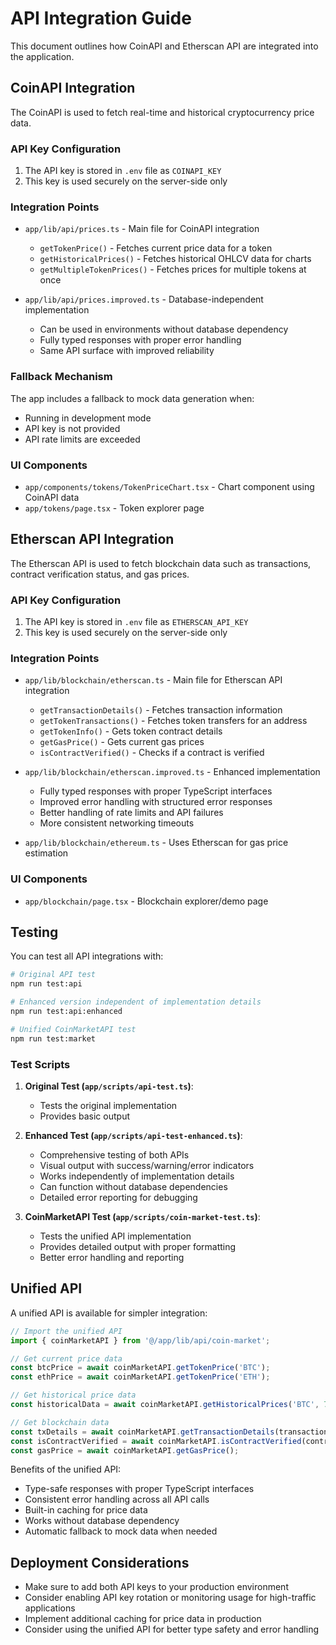 # API Integration Guide

This document outlines how CoinAPI and Etherscan API are integrated into the application.

## CoinAPI Integration

The CoinAPI is used to fetch real-time and historical cryptocurrency price data.

### API Key Configuration

1. The API key is stored in `.env` file as `COINAPI_KEY`
2. This key is used securely on the server-side only

### Integration Points

- `app/lib/api/prices.ts` - Main file for CoinAPI integration
  - `getTokenPrice()` - Fetches current price data for a token
  - `getHistoricalPrices()` - Fetches historical OHLCV data for charts
  - `getMultipleTokenPrices()` - Fetches prices for multiple tokens at once

- `app/lib/api/prices.improved.ts` - Database-independent implementation
  - Can be used in environments without database dependency
  - Fully typed responses with proper error handling
  - Same API surface with improved reliability

### Fallback Mechanism

The app includes a fallback to mock data generation when:
- Running in development mode
- API key is not provided
- API rate limits are exceeded

### UI Components

- `app/components/tokens/TokenPriceChart.tsx` - Chart component using CoinAPI data
- `app/tokens/page.tsx` - Token explorer page

## Etherscan API Integration

The Etherscan API is used to fetch blockchain data such as transactions, contract verification status, and gas prices.

### API Key Configuration

1. The API key is stored in `.env` file as `ETHERSCAN_API_KEY`
2. This key is used securely on the server-side only

### Integration Points

- `app/lib/blockchain/etherscan.ts` - Main file for Etherscan API integration
  - `getTransactionDetails()` - Fetches transaction information
  - `getTokenTransactions()` - Fetches token transfers for an address
  - `getTokenInfo()` - Gets token contract details
  - `getGasPrice()` - Gets current gas prices
  - `isContractVerified()` - Checks if a contract is verified

- `app/lib/blockchain/etherscan.improved.ts` - Enhanced implementation
  - Fully typed responses with proper TypeScript interfaces
  - Improved error handling with structured error responses
  - Better handling of rate limits and API failures
  - More consistent networking timeouts

- `app/lib/blockchain/ethereum.ts` - Uses Etherscan for gas price estimation

### UI Components

- `app/blockchain/page.tsx` - Blockchain explorer/demo page

## Testing

You can test all API integrations with:

```bash
# Original API test
npm run test:api

# Enhanced version independent of implementation details
npm run test:api:enhanced

# Unified CoinMarketAPI test
npm run test:market
```

### Test Scripts

1. **Original Test (`app/scripts/api-test.ts`)**:
   - Tests the original implementation
   - Provides basic output

2. **Enhanced Test (`app/scripts/api-test-enhanced.ts`)**:
   - Comprehensive testing of both APIs
   - Visual output with success/warning/error indicators
   - Works independently of implementation details
   - Can function without database dependencies
   - Detailed error reporting for debugging

3. **CoinMarketAPI Test (`app/scripts/coin-market-test.ts`)**:
   - Tests the unified API implementation
   - Provides detailed output with proper formatting
   - Better error handling and reporting

## Unified API

A unified API is available for simpler integration:

```typescript
// Import the unified API
import { coinMarketAPI } from '@/app/lib/api/coin-market';

// Get current price data
const btcPrice = await coinMarketAPI.getTokenPrice('BTC');
const ethPrice = await coinMarketAPI.getTokenPrice('ETH');

// Get historical price data
const historicalData = await coinMarketAPI.getHistoricalPrices('BTC', 7);

// Get blockchain data
const txDetails = await coinMarketAPI.getTransactionDetails(transactionHash);
const isContractVerified = await coinMarketAPI.isContractVerified(contractAddress);
const gasPrice = await coinMarketAPI.getGasPrice();
```

Benefits of the unified API:
- Type-safe responses with proper TypeScript interfaces
- Consistent error handling across all API calls
- Built-in caching for price data
- Works without database dependency
- Automatic fallback to mock data when needed

## Deployment Considerations

- Make sure to add both API keys to your production environment
- Consider enabling API key rotation or monitoring usage for high-traffic applications
- Implement additional caching for price data in production
- Consider using the unified API for better type safety and error handling
